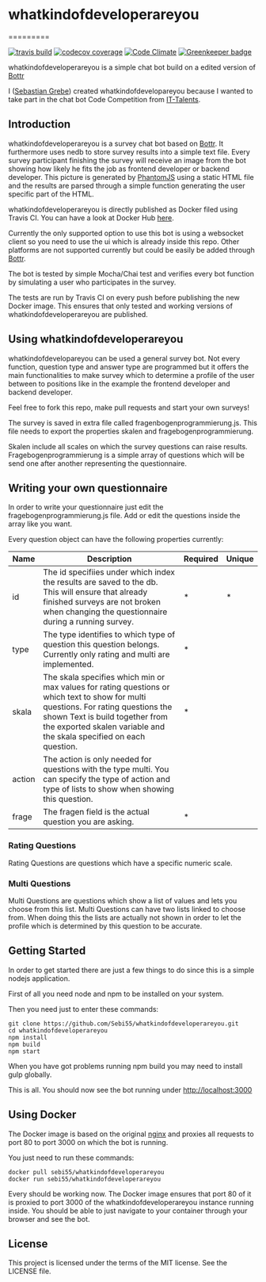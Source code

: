 # whatkindofdeveloperareyou
=========

[![travis build](https://img.shields.io/travis/Sebi55/chartit.svg)](https://travis-ci.org/Sebi55/whatkindofdeveloperareyou)
[![codecov coverage](https://img.shields.io/codecov/c/github/Sebi55/whatkindofdeveloperareyou.svg)](https://codecov.io/gh/Sebi55/whatkindofdeveloperareyou)
[![Code Climate](https://codeclimate.com/github/Sebi55/whatkindofdeveloperareyou/badges/gpa.svg)](https://codeclimate.com/github/Sebi55/whatkindofdeveloperareyou)
[![Greenkeeper badge](https://badges.greenkeeper.io/Sebi55/whatkindofdeveloperareyou.svg)](https://greenkeeper.io/)

whatkindofdeveloperareyou is a simple chat bot build on a edited version of [Bottr](https://github.com/Bottr-js/Bottr)

I ([Sebastian Grebe](https://github.com/Sebi55)) created whatkindofdevelopareyou because I wanted to take part in the chat bot Code Competition from [IT-Talents](https://www.it-talents.de/foerderung/code-competition/code-competition-06-2017).

## Introduction

whatkindofdeveloperareyou is a survey chat bot based on [Bottr](https://github.com/Bottr-js/Bottr). It furthermore uses nedb to store survey results into a simple text file. Every survey participant finishing the survey will receive an image from the bot showing how likely he fits the job as frontend developer or backend developer. This picture is generated by [PhantomJS](https://github.com/ariya/phantomjs) using a static HTML file
and the results are parsed through a simple function generating the user specific part of the HTML.

whatkindofdeveloperareyou is directly published as Docker filed using Travis CI. You can have a look at Docker Hub [here](https://hub.docker.com/r/sebi55/whatkindofdeveloperareyou/).

Currently the only supported option to use this bot is using a websocket client so you need to use the ui which is already inside this repo.
Other platforms are not supported currently but could be easily be added through [Bottr](https://github.com/Bottr-js/Bottr).

The bot is tested by simple Mocha/Chai test and verifies every bot function by simulating a user who participates in the survey.

The tests are run by Travis CI on every push before publishing the new Docker image. This ensures that only tested and working versions of whatkindofdeveloperareyou are published.

## Using whatkindofdeveloperareyou

whatkindofdevelopareyou can be used a general survey bot. Not every function, question type and answer type are programmed but it offers the main functionalities to make survey which to determine a profile of the user between to positions like in the example the frontend developer and backend developer.

Feel free to fork this repo, make pull requests and start your own surveys!

The survey is saved in extra file called fragenbogenprogrammierung.js. This file needs to export the properties skalen and fragebogenprogrammierung.

Skalen include all scales on which the survey questions can raise results.
Fragebogenprogrammierung is a simple array of questions which will be send one after another representing the questionnaire.

## Writing your own questionnaire

In order to write your questionnaire just edit the fragebogenprogrammierung.js file.
Add or edit the questions inside the array like you want.

Every question object can have the following properties currently:

| Name | Description | Required | Unique |
|--------|-----------------------------------------------------------------------------------------------------------------------------------------------------------------------------------------------------------------------------------------------|----------|--------|
| id | The id specifiies under which index the results are saved to the db. This will ensure that already finished surveys are not broken when changing the questionnaire during a running survey. | * | * |
| type | The type identifies to which type of question this question belongs. Currently only rating and multi are implemented. | * |  |
| skala | The skala specifies which min or max values for rating questions or which text to show for multi questions. For rating questions the shown Text is build together from the exported skalen variable and the skala specified on each question. | * |  |
| action | The action is only needed for questions with the type multi. You can specify the type of action and type of lists to show when showing this question. |  |  |
| frage | The fragen field is the actual question you are asking. | * |  |

### Rating Questions 

Rating Questions are questions which have a specific numeric scale.

### Multi Questions

Multi Questions are questions which show a list of values and lets you choose from this list.
Multi Questions can have two lists linked to choose from. When doing this the lists are actually not shown
in order to let the profile which is determined by this question to be accurate.

## Getting Started

In order to get started there are just a few things to do since this is a simple nodejs application.

First of all you need node and npm to be installed on your system.

Then you need just to enter these commands:

    git clone https://github.com/Sebi55/whatkindofdeveloperareyou.git
    cd whatkindofdeveloperareyou
    npm install
    npm build
    npm start

When you have got problems running npm build you may need to install gulp globally.

This is all. You should now see the bot running under [http://localhost:3000](http://localhost:3000)

## Using Docker

The Docker image is based on the original [nginx](https://hub.docker.com/_/nginx/) and proxies all requests to port 80 to port 3000 on which the bot is running.

You just need to run these commands:

    docker pull sebi55/whatkindofdeveloperareyou
    docker run sebi55/whatkindofdeveloperareyou

Every should be working now.
The Docker image ensures that port 80 of it is proxied to port 3000
of the whatkindofdeveloperareyou instance running inside.
You should be able to just navigate to your container through your browser and see the bot.

## License

This project is licensed under the terms of the MIT license. See the LICENSE file.


